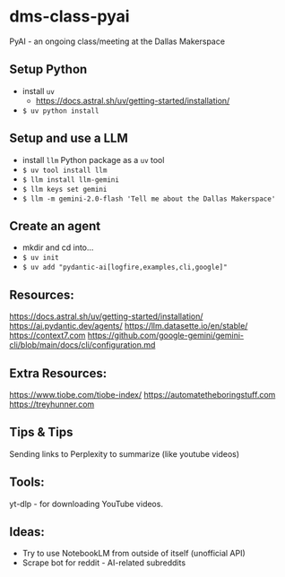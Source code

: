 # dms-class-pyai
PyAI - an ongoing class/meeting at the Dallas Makerspace

## Setup Python
- install `uv`
  - https://docs.astral.sh/uv/getting-started/installation/
- `$ uv python install`

## Setup and use a LLM
- install `llm` Python package as a `uv` tool
- `$ uv tool install llm`
- `$ llm install llm-gemini`
- `$ llm keys set gemini`
- `$ llm -m gemini-2.0-flash 'Tell me about the Dallas Makerspace'`

## Create an agent
- mkdir and cd into...
- `$ uv init`
- `$ uv add "pydantic-ai[logfire,examples,cli,google]"`

## Resources:
https://docs.astral.sh/uv/getting-started/installation/
https://ai.pydantic.dev/agents/
https://llm.datasette.io/en/stable/
https://context7.com
https://github.com/google-gemini/gemini-cli/blob/main/docs/cli/configuration.md

## Extra Resources:
https://www.tiobe.com/tiobe-index/
https://automatetheboringstuff.com
https://treyhunner.com

## Tips & Tips
Sending links to Perplexity to summarize (like youtube videos)

## Tools:
yt-dlp - for downloading YouTube videos.

## Ideas:
- Try to use NotebookLM from outside of itself (unofficial API)
- Scrape bot for reddit - AI-related subreddits
